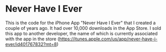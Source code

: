 Never Have I Ever
==============

This is the code for the iPhone App "Never Have I Ever" that I created a couple of years ago.  It had over 10,000 downloads in the App Store.
I sold this app to another developer, the name of which is currently associated with the app in the store (https://itunes.apple.com/us/app/never-have-i-ever/id401767832?mt=8)
